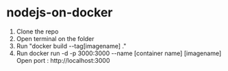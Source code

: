 # nodejs-on-docker

1. Clone the repo 
2. Open terminal on the folder 
3. Run "docker build --tag[imagename] ."
4. Run docker run -d -p 3000:3000 --name [container name] [imagename]
Open port : http://localhost:3000

